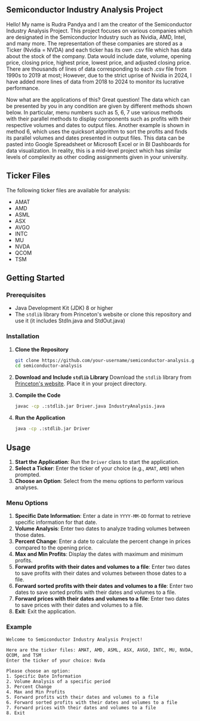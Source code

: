 ## Semiconductor Industry Analysis Project
Hello! My name is Rudra Pandya and I am the creator of the Semiconductor Industry Analysis Project. This project focuses on various companies which are designated in the Semiconductor Industry such as Nvidia, AMD, Intel, and many more. The representation of these companies are stored as a Ticker (Nvidia = NVDA) and each ticker has its own .csv file which has data about the stock of the company. Data would include date, volume, opening price, closing price, highest price, lowest price, and adjusted closing price. There are thousands of lines of data corresponding to each .csv file from 1990s to 2019 at most; However, due to the strict uprise of Nvidia in 2024, I have added more lines of data from 2018 to 2024 to monitor its lucrative performance. 

Now what are the applications of this?
Great question! The data which can be presented by you in any condition are given by different methods shown below. In particular, menu numbers such as 5, 6, 7 use various methods with their parallel methods to display components such as profits with their respective volumes and dates to output files. Another example is shown in method 6, which uses the quicksort algorithm to sort the profits and finds its parallel volumes and dates presented in output files. This data can be pasted into Google Spreadsheet or Microsoft Excel or in BI Dashboards for data visualization. In reality, this is a mid-level project which has similar levels of complexity as other coding assignments given in your university.

## Ticker Files

The following ticker files are available for analysis:

- AMAT
- AMD
- ASML
- ASX
- AVGO
- INTC
- MU
- NVDA
- QCOM
- TSM

## Getting Started

### Prerequisites

- Java Development Kit (JDK) 8 or higher
- The `stdlib` library from Princeton's website or clone this repository and use it (it includes StdIn.java and StdOut.java)

### Installation

1. **Clone the Repository**
    ```bash
    git clone https://github.com/your-username/semiconductor-analysis.git
    cd semiconductor-analysis
    ```

2. **Download and Include `stdlib` Library**
    Download the `stdlib` library from [Princeton's website](https://introcs.cs.princeton.edu/java/stdlib/). Place it in your project directory.

3. **Compile the Code**
    ```bash
    javac -cp .:stdlib.jar Driver.java IndustryAnalysis.java
    ```

4. **Run the Application**
    ```bash
    java -cp .:stdlib.jar Driver
    ```

## Usage

1. **Start the Application**: Run the `Driver` class to start the application.
2. **Select a Ticker**: Enter the ticker of your choice (e.g., `AMAT`, `AMD`) when prompted.
3. **Choose an Option**: Select from the menu options to perform various analyses.

### Menu Options

1. **Specific Date Information**: Enter a date in `YYYY-MM-DD` format to retrieve specific information for that date.
2. **Volume Analysis**: Enter two dates to analyze trading volumes between those dates.
3. **Percent Change**: Enter a date to calculate the percent change in prices compared to the opening price.
4. **Max and Min Profits**: Display the dates with maximum and minimum profits.
5. **Forward profits with their dates and volumes to a file**: Enter two dates to save profits with their dates and volumes between those dates to a file.
6. **Forward sorted profits with their dates and volumes to a file**: Enter two dates to save sorted profits with their dates and volumes to a file.
7. **Forward prices with their dates and volumes to a file**: Enter two dates to save prices with their dates and volumes to a file.
8. **Exit**: Exit the application.

### Example

```plaintext
Welcome to Semiconductor Industry Analysis Project!

Here are the ticker files: AMAT, AMD, ASML, ASX, AVGO, INTC, MU, NVDA, QCOM, and TSM
Enter the ticker of your choice: Nvda

Please choose an option:
1. Specific Date Information
2. Volume Analysis of a specific period
3. Percent Change
4. Max and Min Profits
5. Forward profits with their dates and volumes to a file
6. Forward sorted profits with their dates and volumes to a file
7. Forward prices with their dates and volumes to a file
8. Exit
```

